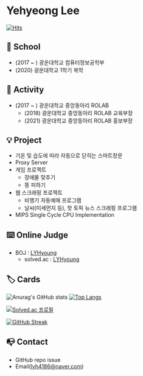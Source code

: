 Yehyeong Lee
=============

[![Hits](https://hits.seeyoufarm.com/api/count/incr/badge.svg?url=https%3A%2F%2Fgithub.com%2FLYHyoung&count_bg=%2379C83D&title_bg=%23555555&icon=&icon_color=%23E7E7E7&title=hits&edge_flat=false)](https://hits.seeyoufarm.com)


🏫 School
----------
+ (2017 ~ ) 광운대학교 컴퓨터정보공학부
+ (2020) 광운대학교 1학기 복학


🧾 Activity
------------
+ (2017 ~ ) 광운대학교 중앙동아리 ROLAB
  + (2018) 광운대학교 중앙동아리 ROLAB 교육부장
  + (2021) 광운대학교 중앙동아리 ROLAB 홍보부장


💡 Project
----------
+ 기온 및 습도에 따라 자동으로 닫히는 스마트창문
+ Proxy Server
+ 게임 프로젝트
  + 장애물 맞추기
  + 똥 피하기
+ 웹 스크래핑 프로젝트
  + 비행기 자동예매 프로그램
  + 날씨(미세먼지 등), 핫 토픽 뉴스 스크래핑 프로그램
+ MIPS Single Cycle CPU Implementation


⌨️ Online Judge
----------------
+ BOJ : [LYHyoung](https://www.acmicpc.net/user/lyh4186)
  + solved.ac : [LYHyoung](https://solved.ac/profile/lyh4186)


🏷️ Cards
---------
![Anurag's GitHub stats](https://github-readme-stats.vercel.app/api?username=LYHyoung&show_icons=true&theme=gruvbox) [![Top Langs](https://github-readme-stats.vercel.app/api/top-langs/?username=LYHyoung&layout=compact)](https://github.com/anuraghazra/github-readme-stats)

[![Solved.ac
프로필](http://mazassumnida.wtf/api/generate_badge?boj=lyh4186)](https://solved.ac/lyh4186)

[![GitHub Streak](https://github-readme-streak-stats.herokuapp.com/?user=LYHyoung&theme=default)](https://git.io/streak-stats)


📭 Contact
-----------
+ GitHub repo issue
+ Email(lyh4186@naver.com)

<!--
**LYHyoung/LYHyoung** is a ✨ _special_ ✨ repository because its `README.md` (this file) appears on your GitHub profile.

Here are some ideas to get you started:

- 🔭 I’m currently working on ...
- 🌱 I’m currently learning ...
- 👯 I’m looking to collaborate on ...
- 🤔 I’m looking for help with ...
- 💬 Ask me about ...
- 📫 How to reach me: ...
- 😄 Pronouns: ...
- ⚡ Fun fact: ...
-->
